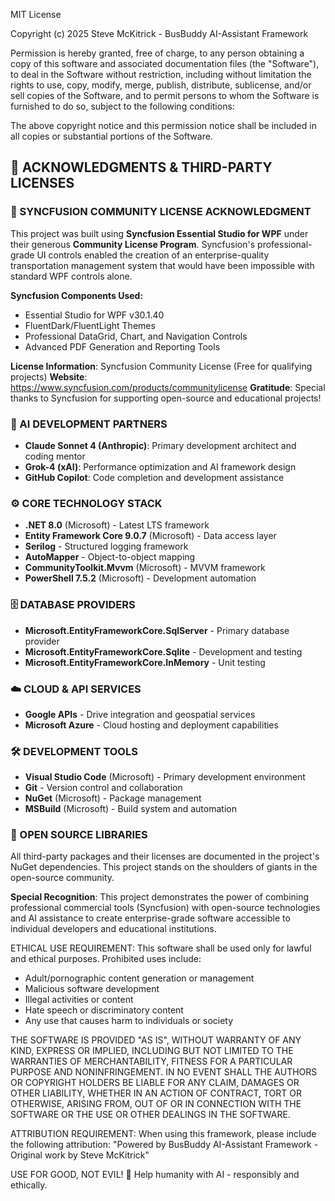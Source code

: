 MIT License

Copyright (c) 2025 Steve McKitrick - BusBuddy AI-Assistant Framework

Permission is hereby granted, free of charge, to any person obtaining a copy
of this software and associated documentation files (the "Software"), to deal
in the Software without restriction, including without limitation the rights
to use, copy, modify, merge, publish, distribute, sublicense, and/or sell
copies of the Software, and to permit persons to whom the Software is
furnished to do so, subject to the following conditions:

The above copyright notice and this permission notice shall be included in all
copies or substantial portions of the Software.

## 🌟 **ACKNOWLEDGMENTS & THIRD-PARTY LICENSES**

### **🎯 SYNCFUSION COMMUNITY LICENSE ACKNOWLEDGMENT**

This project was built using **Syncfusion Essential Studio for WPF** under their generous
**Community License Program**. Syncfusion's professional-grade UI controls enabled the creation
of an enterprise-quality transportation management system that would have been impossible with
standard WPF controls alone.

**Syncfusion Components Used:**

- Essential Studio for WPF v30.1.40
- FluentDark/FluentLight Themes
- Professional DataGrid, Chart, and Navigation Controls
- Advanced PDF Generation and Reporting Tools

**License Information**: Syncfusion Community License (Free for qualifying projects)
**Website**: https://www.syncfusion.com/products/communitylicense
**Gratitude**: Special thanks to Syncfusion for supporting open-source and educational projects!

### **🤖 AI DEVELOPMENT PARTNERS**

- **Claude Sonnet 4 (Anthropic)**: Primary development architect and coding mentor
- **Grok-4 (xAI)**: Performance optimization and AI framework design
- **GitHub Copilot**: Code completion and development assistance

### **⚙️ CORE TECHNOLOGY STACK**

- **.NET 8.0** (Microsoft) - Latest LTS framework
- **Entity Framework Core 9.0.7** (Microsoft) - Data access layer
- **Serilog** - Structured logging framework
- **AutoMapper** - Object-to-object mapping
- **CommunityToolkit.Mvvm** (Microsoft) - MVVM framework
- **PowerShell 7.5.2** (Microsoft) - Development automation

### **🗄️ DATABASE PROVIDERS**

- **Microsoft.EntityFrameworkCore.SqlServer** - Primary database provider
- **Microsoft.EntityFrameworkCore.Sqlite** - Development and testing
- **Microsoft.EntityFrameworkCore.InMemory** - Unit testing

### **☁️ CLOUD & API SERVICES**

- **Google APIs** - Drive integration and geospatial services
- **Microsoft Azure** - Cloud hosting and deployment capabilities

### **🛠️ DEVELOPMENT TOOLS**

- **Visual Studio Code** (Microsoft) - Primary development environment
- **Git** - Version control and collaboration
- **NuGet** (Microsoft) - Package management
- **MSBuild** (Microsoft) - Build system and automation

### **📝 OPEN SOURCE LIBRARIES**

All third-party packages and their licenses are documented in the project's NuGet dependencies.
This project stands on the shoulders of giants in the open-source community.

**Special Recognition**: This project demonstrates the power of combining professional commercial
tools (Syncfusion) with open-source technologies and AI assistance to create enterprise-grade
software accessible to individual developers and educational institutions.

ETHICAL USE REQUIREMENT:
This software shall be used only for lawful and ethical purposes. Prohibited uses include:

- Adult/pornographic content generation or management
- Malicious software development
- Illegal activities or content
- Hate speech or discriminatory content
- Any use that causes harm to individuals or society

THE SOFTWARE IS PROVIDED "AS IS", WITHOUT WARRANTY OF ANY KIND, EXPRESS OR
IMPLIED, INCLUDING BUT NOT LIMITED TO THE WARRANTIES OF MERCHANTABILITY,
FITNESS FOR A PARTICULAR PURPOSE AND NONINFRINGEMENT. IN NO EVENT SHALL THE
AUTHORS OR COPYRIGHT HOLDERS BE LIABLE FOR ANY CLAIM, DAMAGES OR OTHER
LIABILITY, WHETHER IN AN ACTION OF CONTRACT, TORT OR OTHERWISE, ARISING FROM,
OUT OF OR IN CONNECTION WITH THE SOFTWARE OR THE USE OR OTHER DEALINGS IN THE
SOFTWARE.

ATTRIBUTION REQUIREMENT:
When using this framework, please include the following attribution:
"Powered by BusBuddy AI-Assistant Framework - Original work by Steve McKitrick"

USE FOR GOOD, NOT EVIL! 🌟
Help humanity with AI - responsibly and ethically.

